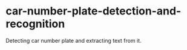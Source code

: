# car-number-plate-detection-and-recognition
Detecting car number plate and extracting text from it.
